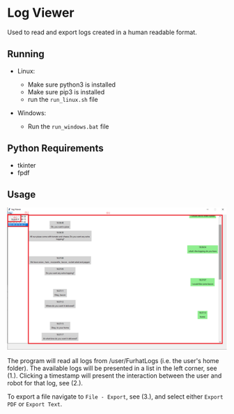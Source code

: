 # Log Viewer
Used to read and export logs created in a human readable format.
## Running
 - Linux:
   - Make sure python3 is installed
   - Make sure pip3 is installed
   - run the ```run_linux.sh``` file

 - Windows:
   - Run the ```run_windows.bat``` file

## Python Requirements
 - tkinter
 - fpdf

## Usage
![Important Sections](resource/desc.png?raw=true "Important Sections")

The program will read all logs from /user/FurhatLogs (i.e. the user's home folder). The available logs will be presented in a list in the left corner, see (1.).
Clicking a timestamp will present the interaction between the user and robot for that log, see (2.).

To export a file navigate to ```File - Export```, see (3.), and select either ```Export PDF``` or ```Export Text```.